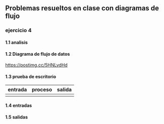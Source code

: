 ## Problemas resueltos en clase con diagramas de flujo
### ejercicio 4

 #### 1.1 analisis 

#### 1.2 Diagrama de flujo de datos
https://postimg.cc/5HNLvdHd

#### 1.3 prueba de escritorio
|entrada|proceso|salida|
|------------|-------------|----------|
|            |              |         |

#### 1.4 entradas

#### 1.5 salidas
